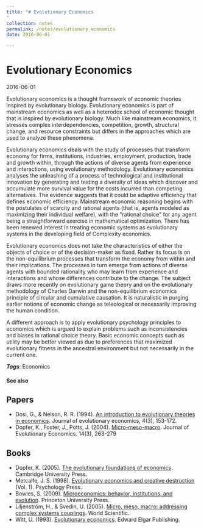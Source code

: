 ```yaml
---
title: "# Evolutionary Economics
"
collection: notes
permalink: /notes/evolutionary_economics
date: 2016-06-01

---
```


# Evolutionary Economics

2016-06-01

Evolutionary economics is a thought framework of economic theories inspired by evolutionary biology.
Evolutionary economics is part of mainstream economics as well as a heterodox school of economic thought that is inspired by evolutionary biology. Much like mainstream economics, it stresses complex interdependencies, competition, growth, structural change, and resource constraints but differs in the approaches which are used to analyze these phenomena.

Evolutionary economics deals with the study of processes that transform economy for firms, institutions, industries, employment, production, trade and growth within, through the actions of diverse agents from experience and interactions, using evolutionary methodology. Evolutionary economics analyses the unleashing of a process of technological and institutional innovation by generating and testing a diversity of ideas which discover and accumulate more survival value for the costs incurred than competing alternatives. The evidence suggests that it could be adaptive efficiency that defines economic efficiency. Mainstream economic reasoning begins with the postulates of scarcity and rational agents (that is, agents modeled as maximizing their individual welfare), with the "rational choice" for any agent being a straightforward exercise in mathematical optimization. There has been renewed interest in treating economic systems as evolutionary systems in the developing field of Complexity economics.

Evolutionary economics does not take the characteristics of either the objects of choice or of the decision-maker as fixed. Rather its focus is on the non-equilibrium processes that transform the economy from within and their implications. The processes in turn emerge from actions of diverse agents with bounded rationality who may learn from experience and interactions and whose differences contribute to the change. The subject draws more recently on evolutionary game theory and on the evolutionary methodology of Charles Darwin and the non-equilibrium economics principle of circular and cumulative causation. It is naturalistic in purging earlier notions of economic change as teleological or necessarily improving the human condition.

A different approach is to apply evolutionary psychology principles to economics which is argued to explain problems such as inconsistencies and biases in rational choice theory. Basic economic concepts such as utility may be better viewed as due to preferences that maximized evolutionary fitness in the ancestral environment but not necessarily in the current one.

***Tags***: Economics

#### See also



## Papers
* Dosi, G., & Nelson, R. R. (1994). [An introduction to evolutionary theories in economics](http://faculty.neu.edu.cn/txiang/evolution/Ref/94An%20introduction%20to%20evolutionary%20theories%20in%20economics.pdf). Journal of evolutionary economics, 4(3), 153-172.
* Dopfer, K., Foster, J., Potts, J. (2004). [Micro-meso-macro](http://www.academia.edu/download/45049290/Micro-meso-macro20160424-3609-1nrplyb.pdf). Journal of Evolutionary Economics. 14(3), 263-279

## Books
* Dopfer, K. (2005). [The evolutionary foundations of economics](https://www.goodreads.com/book/show/95946.The_Evolutionary_Foundations_of_Economics). Cambridge University Press.
* Metcalfe, J. S. (1998). [Evolutionary economics and creative destruction](https://www.goodreads.com/book/show/117128.Evolutionary_Economics_and_Creative_Destruction) (Vol. 1). Psychology Press.
* Bowles, S. (2009). [Microeconomics: behavior, institutions, and evolution](https://www.goodreads.com/book/show/569820.Microeconomics). Princeton University Press.
* Liljenström, H., & Svedin, U. (2005). [Micro, meso, macro: addressing complex systems couplings](https://www.goodreads.com/book/show/4979867-micro-meso-macro). World Scientific.
* Witt, U. (1993). [Evolutionary economics](https://www.goodreads.com/book/show/4464725-evolutionary-economics). Edward Elgar Publishing.


